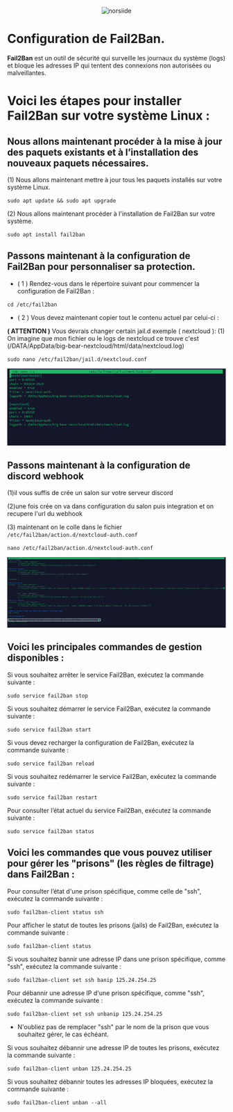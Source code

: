 <p align="center"><img src="https://paranoiaque.fr/wp-content/uploads/2023/01/2192e09a9529040554cc0492d32394a69d0fb3ea.png" width="400" alt="norsiide"></p>

# Configuration de Fail2Ban.

**Fail2Ban** est un outil de sécurité qui surveille les journaux du système (logs) et bloque les adresses IP qui tentent des connexions non autorisées ou malveillantes.


# Voici les étapes pour installer Fail2Ban sur votre système Linux :

## Nous allons maintenant procéder à la mise à jour des paquets existants et à l’installation des nouveaux paquets nécessaires.

(1) Nous allons maintenant mettre à jour tous les paquets installés sur votre système Linux.

```
sudo apt update && sudo apt upgrade
```
(2) Nous allons maintenant procéder à l'installation de Fail2Ban sur votre système.
 
```
sudo apt install fail2ban
```
## Passons maintenant à la configuration de Fail2Ban pour personnaliser sa protection.

* ( 1 ) Rendez-vous dans le répertoire suivant pour commencer la configuration de Fail2Ban :
```
cd /etc/fail2ban
```
* ( 2 ) Vous devez maintenant copier tout le contenu actuel par celui-ci :

**( ATTENTION )** Vous devrais changer certain jail.d exemple ( nextcloud ):
(1) On imagine que mon fichier ou le logs de nextcloud ce trouve c'est (/DATA/AppData/big-bear-nextcloud/html/data/nextcloud.log)
```
sudo nano /etc/fail2ban/jail.d/nextcloud.conf
```
![Screenshot](https://github.com/Norsiide/install-openmediavault/blob/main/img/nextcloud-path.png)

## Passons maintenant à la configuration de discord webhook

(1)il vous suffis de crée un salon sur votre serveur discord

(2)une fois crée on va dans configuration du salon puis integration et on recupere l'url du webhook 

(3) maintenant on le colle dans le fichier `/etc/fail2ban/action.d/nextcloud-auth.conf`
```
nano /etc/fail2ban/action.d/nextcloud-auth.conf
```
![Screenshot](https://github.com/Norsiide/install-openmediavault/blob/main/img/discord-notification.png)

## Voici les principales commandes de gestion disponibles :

Si vous souhaitez arrêter le service Fail2Ban, exécutez la commande suivante :
```
sudo service fail2ban stop
```

Si vous souhaitez démarrer le service Fail2Ban, exécutez la commande suivante :
```
sudo service fail2ban start
```

Si vous devez recharger la configuration de Fail2Ban, exécutez la commande suivante :
```
sudo service fail2ban reload
```

Si vous souhaitez redémarrer le service Fail2Ban, exécutez la commande suivante :
```
sudo service fail2ban restart
```
Pour consulter l’état actuel du service Fail2Ban, exécutez la commande suivante :
```
sudo service fail2ban status
```
## Voici les commandes que vous pouvez utiliser pour gérer les "prisons" (les règles de filtrage) dans Fail2Ban :

Pour consulter l’état d'une prison spécifique, comme celle de "ssh", exécutez la commande suivante :
```
sudo fail2ban-client status ssh 
```

Pour afficher le statut de toutes les prisons (jails) de Fail2Ban, exécutez la commande suivante :
```
sudo fail2ban-client status
```

Si vous souhaitez bannir une adresse IP dans une prison spécifique, comme "ssh", exécutez la commande suivante :
```
sudo fail2ban-client set ssh banip 125.24.254.25
```


Pour débannir une adresse IP d'une prison spécifique, comme "ssh", exécutez la commande suivante :
```
sudo fail2ban-client set ssh unbanip 125.24.254.25
```
* N'oubliez pas de remplacer "ssh" par le nom de la prison que vous souhaitez gérer, le cas échéant.


Si vous souhaitez débannir une adresse IP de toutes les prisons, exécutez la commande suivante :
```
sudo fail2ban-client unban 125.24.254.25
```

Si vous souhaitez débannir toutes les adresses IP bloquées, exécutez la commande suivante :
```
sudo fail2ban-client unban --all
```
